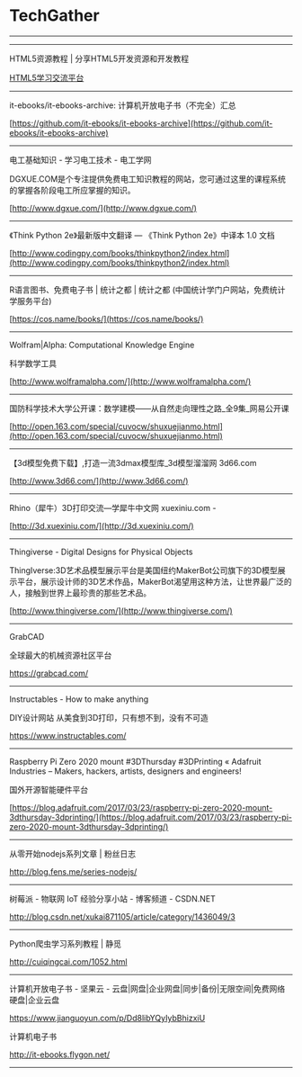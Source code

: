 # TechGather

---
---

HTML5资源教程 | 分享HTML5开发资源和开发教程

[HTML5学习交流平台](http://www.html5tricks.com/)

---

it-ebooks/it-ebooks-archive: 计算机开放电子书（不完全）汇总

[https://github.com/it-ebooks/it-ebooks-archive](https://github.com/it-ebooks/it-ebooks-archive)

---

电工基础知识 - 学习电工技术 - 电工学网

DGXUE.COM是个专注提供免费电工知识教程的网站，您可通过这里的课程系统的掌握各阶段电工所应掌握的知识。

[http://www.dgxue.com/](http://www.dgxue.com/)

---

《Think Python 2e》最新版中文翻译 — 《Think Python 2e》中译本 1.0 文档

[http://www.codingpy.com/books/thinkpython2/index.html](http://www.codingpy.com/books/thinkpython2/index.html)

---

R语言图书、免费电子书 | 统计之都 | 统计之都 (中国统计学门户网站，免费统计学服务平台)

[https://cos.name/books/](https://cos.name/books/)

---

Wolfram|Alpha: Computational Knowledge Engine

科学数学工具

[http://www.wolframalpha.com/](http://www.wolframalpha.com/)

---

国防科学技术大学公开课：数学建模——从自然走向理性之路_全9集_网易公开课

[http://open.163.com/special/cuvocw/shuxuejianmo.html](http://open.163.com/special/cuvocw/shuxuejianmo.html)

---

【3d模型免费下载】,打造一流3dmax模型库_3d模型溜溜网 3d66.com

[http://www.3d66.com/](http://www.3d66.com/)

---

Rhino（犀牛）3D打印交流—学犀牛中文网 xuexiniu.com -

[http://3d.xuexiniu.com/](http://3d.xuexiniu.com/)

---

Thingiverse - Digital Designs for Physical Objects

ThingIverse:3D艺术品模型展示平台是美国纽约MakerBot公司旗下的3D模型展示平台，展示设计师的3D艺术作品，MakerBot渴望用这种方法，让世界最广泛的人，接触到世界上最珍贵的那些艺术品。

[http://www.thingiverse.com/](http://www.thingiverse.com/)

---

GrabCAD

全球最大的机械资源社区平台

https://grabcad.com/


---

Instructables - How to make anything

DIY设计网站 从美食到3D打印，只有想不到，没有不可造

https://www.instructables.com/


---

Raspberry Pi Zero 2020 mount #3DThursday #3DPrinting « Adafruit Industries – Makers, hackers, artists, designers and engineers!

国外开源智能硬件平台

[https://blog.adafruit.com/2017/03/23/raspberry-pi-zero-2020-mount-3dthursday-3dprinting/](https://blog.adafruit.com/2017/03/23/raspberry-pi-zero-2020-mount-3dthursday-3dprinting/)

---

从零开始nodejs系列文章 | 粉丝日志

http://blog.fens.me/series-nodejs/

---

树莓派 - 物联网 IoT 经验分享小站 - 博客频道 - CSDN.NET

http://blog.csdn.net/xukai871105/article/category/1436049/3

---

Python爬虫学习系列教程 | 静觅

http://cuiqingcai.com/1052.html

---

计算机开放电子书 - 坚果云 - 云盘|网盘|企业网盘|同步|备份|无限空间|免费网络硬盘|企业云盘

https://www.jianguoyun.com/p/Dd8libYQyIybBhizxiU

计算机电子书

http://it-ebooks.flygon.net/

---
